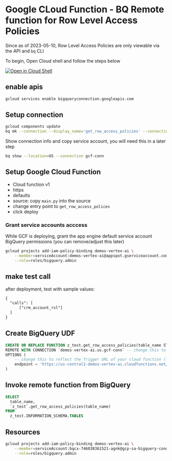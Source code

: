 # Google CLoud Function - BQ Remote function for Row Level Access Policies 

Since as of 2023-05-10, Row Level Access Policies are only viewable via the API and `bq` CLI 

To begin, Open Cloud shell and follow the steps below

[![Open in Cloud Shell](https://gstatic.com/cloudssh/images/open-btn.svg)](https://shell.cloud.google.com/cloudshell/editor)


## enable apis


```sh
gcloud services enable bigqueryconnection.googleapis.com
```

## Setup connection

```sh
gcloud components update
bq mk --connection --display_name='get_row_access_policies' --connection_type=CLOUD_RESOURCE --project_id=$(gcloud config get-value project) --location=US  gcf-conn
```

Show connection info and copy service account, you will need this in a later step

```sh
bq show --location=US --connection gcf-conn
```


## Setup Google Cloud Function 

* Cloud function v1 
* https 
* defaults 
* source: copy `main.py` into the source 
* change entry point to `get_row_access_polices`
* click deploy 

### Grant service accounts acccess 

While GCF is deploying, grant the app engine default service account BigQuery permissions (you can remove/adjust this later)

```sh
gcloud projects add-iam-policy-binding demos-vertex-ai \
    --member=serviceAccount:demos-vertex-ai@appspot.gserviceaccount.com \
    --role=roles/bigquery.admin
```

## make test call 

after deployment, test with sample values:

```txt
{
  "calls": [
      ["crm_account_rsl"]
  ]
}

```

## Create BigQuery UDF

```sql
CREATE OR REPLACE FUNCTION z_test.get_row_access_policies(table_name STRING) RETURNS STRING
REMOTE WITH CONNECTION `demos-vertex-ai.us.gcf-conn` -- change this to reflect your PROJECT ID
OPTIONS (
    -- change this to reflect the Trigger URL of your cloud function (look for the TRIGGER tab)
    endpoint = 'https://us-central1-demos-vertex-ai.cloudfunctions.net/bq-table-row-access-policies'
)
```


## Invoke remote function from BigQuery


```sql
SELECT
  table_name,
  `z_test`.get_row_access_policies(table_name)
FROM
  z_test.INFORMATION_SCHEMA.TABLES
```

## Resources

```sh
gcloud projects add-iam-policy-binding demos-vertex-ai \
    --member=serviceAccount:bqcx-746038361521-agnk@gcp-sa-bigquery-condel.iam.gserviceaccount.com \
    --role=roles/bigquery.admin
```
